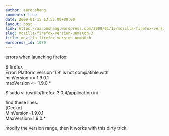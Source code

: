```yaml
---
author: aaronshang
comments: true
date: 2009-01-15 13:55:00+00:00
layout: post
link: https://aaronshang.wordpress.com/2009/01/15/mozilla-firefox-version-unmatch-3/
slug: mozilla-firefox-version-unmatch-3
title: mozilla firefox version unmatch
wordpress_id: 1079
---
```


errors when launching firefox:  
  
$ firefox  
Error: Platform version '1.9' is not compatible with  
minVersion >= 1.9.0.1  
maxVersion <= 1.9.0.*  
  
$ sudo vi /usr/lib/firefox-3.0.4/application.ini   
    
find these lines:  
[Gecko]  
MinVersion=1.9.0.1  
MaxVersion=1.9.0.*  
  
modify the version range, then It works with this dirty trick.
